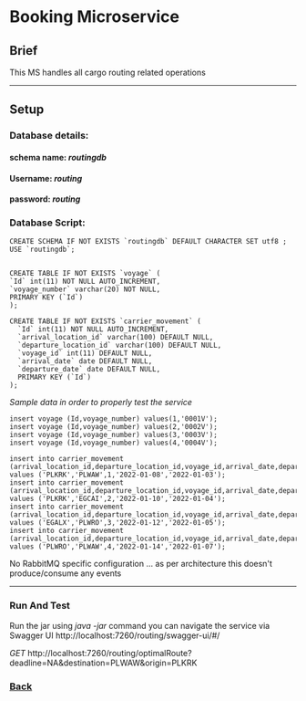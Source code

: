 # Booking Microservice

## Brief

This MS handles all cargo routing related operations

---

## Setup

### Database details:

#### schema name: *routingdb*

#### Username: *routing*

#### password: *routing*

### Database Script:

    CREATE SCHEMA IF NOT EXISTS `routingdb` DEFAULT CHARACTER SET utf8 ;
    USE `routingdb`;
	
	
	CREATE TABLE IF NOT EXISTS `voyage` (
  	`Id` int(11) NOT NULL AUTO_INCREMENT,
  	`voyage_number` varchar(20) NOT NULL,
  	PRIMARY KEY (`Id`)
	);
    
    CREATE TABLE IF NOT EXISTS `carrier_movement` (
	  `Id` int(11) NOT NULL AUTO_INCREMENT,
	  `arrival_location_id` varchar(100) DEFAULT NULL,
	  `departure_location_id` varchar(100) DEFAULT NULL,
	  `voyage_id` int(11) DEFAULT NULL,
	  `arrival_date` date DEFAULT NULL,
	  `departure_date` date DEFAULT NULL,
	  PRIMARY KEY (`Id`)
	);

_Sample data in order to properly test the service_

    insert voyage (Id,voyage_number) values(1,'0001V');
	insert voyage (Id,voyage_number) values(2,'0002V');
	insert voyage (Id,voyage_number) values(3,'0003V');
	insert voyage (Id,voyage_number) values(4,'0004V');

	insert into carrier_movement (arrival_location_id,departure_location_id,voyage_id,arrival_date,departure_date) 		values ('PLKRK','PLWAW',1,'2022-01-08','2022-01-03');
	insert into carrier_movement (arrival_location_id,departure_location_id,voyage_id,arrival_date,departure_date) 		values ('PLKRK','EGCAI',2,'2022-01-10','2022-01-04');
	insert into carrier_movement (arrival_location_id,departure_location_id,voyage_id,arrival_date,departure_date) 		values ('EGALX','PLWRO',3,'2022-01-12','2022-01-05');
	insert into carrier_movement (arrival_location_id,departure_location_id,voyage_id,arrival_date,departure_date) 		values ('PLWRO','PLWAW',4,'2022-01-14','2022-01-07');

No RabbitMQ specific configuration ... as per architecture this doesn't produce/consume any events

---

### Run And Test

Run the jar using *java -jar* command you can navigate the service via Swagger
UI http://localhost:7260/routing/swagger-ui/#/

*GET* http://localhost:7260/routing/optimalRoute?deadline=NA&destination=PLWAW&origin=PLKRK

### [Back](../README.md)
